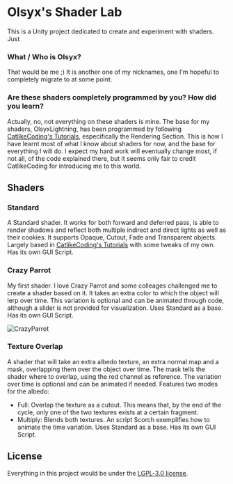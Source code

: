 # Olsyx's Shader Lab
This is a Unity project dedicated to create and experiment with shaders. Just 

### What / Who is Olsyx?
That would be me ;) It is another one of my nicknames, one I'm hopeful to completely migrate to at some point.

### Are these shaders completely programmed by you? How did you learn?
Actually, no, not everything on these shaders is mine. The base for my shaders, OlsyxLightning, has been programmed by following 
[CatlikeCoding's Tutorials](http://catlikecoding.com/unity/tutorials/), especifically the Rendering Section. This is how I have learnt
most of what I know about shaders for now, and the base for everything I will do. I expect my hard work will eventually change most, 
if not all, of the code explained there, but it seems only fair to credit CatlikeCoding for introducing me to this world.

## Shaders
### Standard
A Standard shader. It works for both forward and deferred pass, is able to render shadows and reflect both multiple indirect and direct lights
as well as their cookies. It supports Opaque, Cutout, Fade and Transparent objects. Largely based in [CatlikeCoding's Tutorials](http://catlikecoding.com/unity/tutorials/) 
with some tweaks of my own. Has its own GUI Script.

### Crazy Parrot
My first shader. I love Crazy Parrot  and some colleages challenged me to create a shader based on it.
It takes an extra color to which the object will lerp over time. This variation is optional and can be animated through code, although a slider
is not provided for visualization.
Uses Standard as a base. Has its own GUI Script. 

![CrazyParrot](http://cultofthepartyparrot.com/parrots/hd/parrot.gif)

### Texture Overlap
A shader that will take an extra albedo texture, an extra normal map and a mask, overlapping them over the object over time. The mask
tells the shader where to overlap, using the red channel as reference.
The variation over time is optional and can be animated if needed. 
Features two modes for the albedo: 
- Full: Overlap the texture as a cutout. This means that, by the end of the cycle, only one of the two textures exists at a certain fragment.
- Multiply: Blends both textures.
An script Scorch exemplifies how to animate the time variation.
Uses Standard as a base. Has its own GUI Script. 

## License
Everything in this project would be under the [LGPL-3.0 license](https://tldrlegal.com/license/gnu-lesser-general-public-license-v3-(lgpl-3)#summary). 
